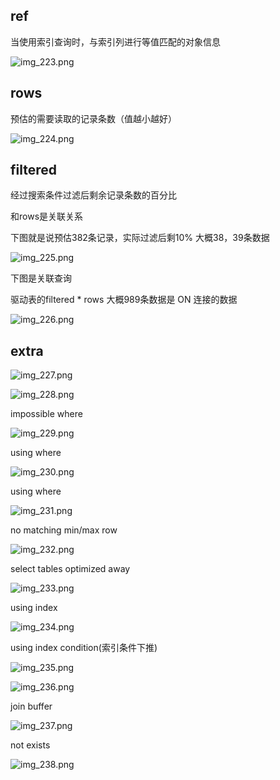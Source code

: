 ref
---

当使用索引查询时，与索引列进行等值匹配的对象信息

![img_223.png](img_223.png)


rows
---

预估的需要读取的记录条数（值越小越好）

![img_224.png](img_224.png)

filtered
---

经过搜索条件过滤后剩余记录条数的百分比

和rows是关联关系

下图就是说预估382条记录，实际过滤后剩10% 大概38，39条数据

![img_225.png](img_225.png)

下图是关联查询

驱动表的filtered * rows 大概989条数据是 ON 连接的数据


![img_226.png](img_226.png)

extra
---

![img_227.png](img_227.png)

![img_228.png](img_228.png)

impossible where

![img_229.png](img_229.png)

using where

![img_230.png](img_230.png)

using where
     
![img_231.png](img_231.png)

no matching min/max row

![img_232.png](img_232.png)

select tables optimized away

![img_233.png](img_233.png)

using index

![img_234.png](img_234.png)

using index condition(索引条件下推)

![img_235.png](img_235.png)

![img_236.png](img_236.png)

join buffer

![img_237.png](img_237.png)

not exists

![img_238.png](img_238.png)